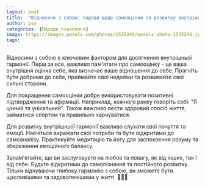 ```yaml
---
layout: post
title:  "Відносини з собою: поради щодо самооцінки та розвитку внутрішньої гармонії."
author: psy
categories: [Поради_психолога]
image: https://images.pexels.com/photos/1535244/pexels-photo-1535244.jpeg?auto=compress&cs=tinysrgb&fit=crop&h=627&w=1200
tags: 
---
```


Відносини з собою є ключовим фактором для досягнення внутрішньої гармонії. Перш за все, важливо пам'ятати про самооцінку - це ваша внутрішня оцінка себе, яка визначає ваше відношення до себе. Прагніть бути добрими до себе, приймайте свої недоліки та розвивайте свої сильні сторони.

Для покращення самооцінки добре використовувати позитивні підтвердження та афірмації. Наприклад, кожного ранку говоріть собі: "Я цінний та унікальний". Також важливо вести здоровий спосіб життя, займатися спортом та правильно харчуватися.

Для розвитку внутрішньої гармонії важливо слухати свої почуття та емоції. Навчіться виражати свої потреби та бути відкритими до самоаналізу. Практикуйте медитацію та йогу для заспокоєння розуму та збереження емоційного балансу.

Запам'ятайте, що ви заслуговуєте на любов та повагу, як від інших, так і від себе. Будьте відкритими до самопізнання та постійного розвитку. Тільки відчуваючи глибоку гармонію з собою, ви зможете бути щасливішими та задоволенішими у житті. 🌿🌸🌞


